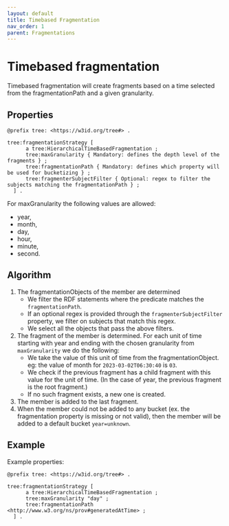 ```yaml
---
layout: default
title: Timebased Fragmentation
nav_order: 1
parent: Fragmentations
---
```


# Timebased fragmentation

Timebased fragmentation will create fragments based on a time selected from the fragmentationPath and a given granularity.

## Properties

  ```turtle
  @prefix tree: <https://w3id.org/tree#> .
  
  tree:fragmentationStrategy [
        a tree:HierarchicalTimeBasedFragmentation ;
        tree:maxGranularity { Mandatory: defines the depth level of the fragments } ;
        tree:fragmentationPath { Mandatory: defines which property will be used for bucketizing } ;
        tree:fragmenterSubjectFilter { Optional: regex to filter the subjects matching the fragmentationPath } ;
    ] .
  ```
For maxGranularity the following values are allowed: 
* year,
* month,
* day,
* hour,
* minute,
* second.

## Algorithm

1. The fragmentationObjects of the member are determined
    - We filter the RDF statements where the predicate matches the `fragmentationPath`.
    - If an optional regex is provided through the `fragmenterSubjectFilter` property, we filter on subjects that match this regex.
    - We select all the objects that pass the above filters.
2. The fragment of the member is determined. For each unit of time starting with year and ending with the chosen granularity from `maxGranularity` we do the following:
    - We take the value of this unit of time from the fragmentationObject. eg: the value of month for `2023-03-02T06:30:40` is `03`.
    - We check if the previous fragment has a child fragment with this value for the unit of time. (In the case of year, the previous fragment is the root fragment.)
    - If no such fragment exists, a new one is created.
3. The member is added to the last fragment.
4. When the member could not be added to any bucket (ex. the fragmentation property is missing or not valid), then the member will be added to a default bucket `year=unknown`.

## Example

Example properties:

  ```turtle
  @prefix tree: <https://w3id.org/tree#> .
  
  tree:fragmentationStrategy [
        a tree:HierarchicalTimeBasedFragmentation ;
        tree:maxGranularity "day" ;
        tree:fragmentationPath <http://www.w3.org/ns/prov#generatedAtTime> ;
    ] .
  ```

